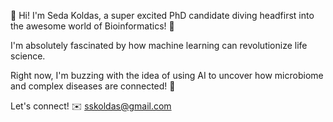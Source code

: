 👋 Hi! I'm Seda Koldas, a super excited PhD candidate diving headfirst into the awesome world of Bioinformatics! 🎉 

I'm absolutely fascinated by how machine learning can revolutionize life science. 

Right now, I'm buzzing with the idea of using AI to uncover how microbiome and complex diseases are connected! 🤩 

Let's connect! ✉️ sskoldas@gmail.com
<!---
sskoldas/sskoldas is a ✨ special ✨ repository because its `README.md` (this file) appears on your GitHub profile.
You can click the Preview link to take a look at your changes.
--->
